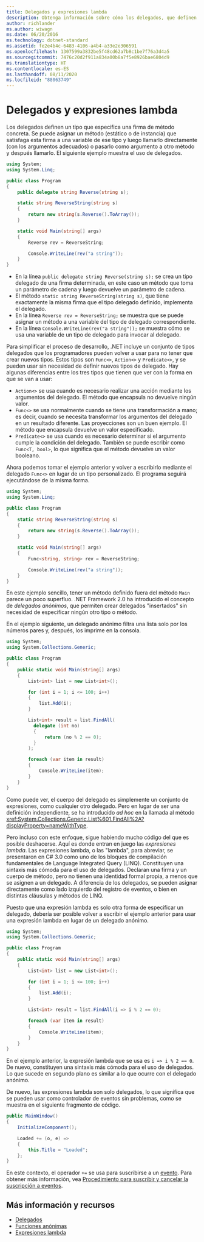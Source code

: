 ```yaml
---
title: Delegados y expresiones lambda
description: Obtenga información sobre cómo los delegados, que definen un tipo que especifica una firma de método determinada, se pueden llamar directamente o pasar a otro método y llamar.
author: richlander
ms.author: wiwagn
ms.date: 06/20/2016
ms.technology: dotnet-standard
ms.assetid: fe2e4b4c-6483-4106-a4b4-a33e2e306591
ms.openlocfilehash: 1307599a3832be5f48cd62a7b8c1be7f76a3d4a5
ms.sourcegitcommit: 7476c20d2f911a834a00b8a7f5e8926bae6804d9
ms.translationtype: HT
ms.contentlocale: es-ES
ms.lasthandoff: 08/11/2020
ms.locfileid: "88063749"
---
```

# <a name="delegates-and-lambdas"></a>Delegados y expresiones lambda

Los delegados definen un tipo que especifica una firma de método concreta. Se puede asignar un método (estático o de instancia) que satisfaga esta firma a una variable de ese tipo y luego llamarlo directamente (con los argumentos adecuados) o pasarlo como argumento a otro método y después llamarlo. El siguiente ejemplo muestra el uso de delegados.

```csharp
using System;
using System.Linq;

public class Program
{
    public delegate string Reverse(string s);

    static string ReverseString(string s)
    {
        return new string(s.Reverse().ToArray());
    }

    static void Main(string[] args)
    {
        Reverse rev = ReverseString;

        Console.WriteLine(rev("a string"));
    }
}
```

* En la línea `public delegate string Reverse(string s);` se crea un tipo delegado de una firma determinada, en este caso un método que toma un parámetro de cadena y luego devuelve un parámetro de cadena.
* El método `static string ReverseString(string s)`, que tiene exactamente la misma firma que el tipo delegado definido, implementa el delegado.
* En la línea `Reverse rev = ReverseString;` se muestra que se puede asignar un método a una variable del tipo de delegado correspondiente.
* En la línea `Console.WriteLine(rev("a string"));` se muestra cómo se usa una variable de un tipo de delegado para invocar al delegado.

Para simplificar el proceso de desarrollo, .NET incluye un conjunto de tipos delegados que los programadores pueden volver a usar para no tener que crear nuevos tipos. Estos tipos son `Func<>`, `Action<>` y `Predicate<>`, y se pueden usar sin necesidad de definir nuevos tipos de delegado. Hay algunas diferencias entre los tres tipos que tienen que ver con la forma en que se van a usar:

* `Action<>` se usa cuando es necesario realizar una acción mediante los argumentos del delegado. El método que encapsula no devuelve ningún valor.
* `Func<>` se usa normalmente cuando se tiene una transformación a mano; es decir, cuando se necesita transformar los argumentos del delegado en un resultado diferente. Las proyecciones son un buen ejemplo. El método que encapsula devuelve un valor especificado.
* `Predicate<>` se usa cuando es necesario determinar si el argumento cumple la condición del delegado. También se puede escribir como `Func<T, bool>`, lo que significa que el método devuelve un valor booleano.

Ahora podemos tomar el ejemplo anterior y volver a escribirlo mediante el delegado `Func<>` en lugar de un tipo personalizado. El programa seguirá ejecutándose de la misma forma.

```csharp
using System;
using System.Linq;

public class Program
{
    static string ReverseString(string s)
    {
        return new string(s.Reverse().ToArray());
    }

    static void Main(string[] args)
    {
        Func<string, string> rev = ReverseString;

        Console.WriteLine(rev("a string"));
    }
}
```

En este ejemplo sencillo, tener un método definido fuera del método `Main` parece un poco superfluo. .NET Framework 2.0 ha introducido el concepto de *delegados anónimos*, que permiten crear delegados "insertados" sin necesidad de especificar ningún otro tipo o método.

En el ejemplo siguiente, un delegado anónimo filtra una lista solo por los números pares y, después, los imprime en la consola.

```csharp
using System;
using System.Collections.Generic;

public class Program
{
    public static void Main(string[] args)
    {
        List<int> list = new List<int>();

        for (int i = 1; i <= 100; i++)
        {
            list.Add(i);
        }

        List<int> result = list.FindAll(
          delegate (int no)
          {
              return (no % 2 == 0);
          }
        );

        foreach (var item in result)
        {
            Console.WriteLine(item);
        }
    }
}
```

Como puede ver, el cuerpo del delegado es simplemente un conjunto de expresiones, como cualquier otro delegado. Pero en lugar de ser una definición independiente, se ha introducido _ad hoc_ en la llamada al método <xref:System.Collections.Generic.List%601.FindAll%2A?displayProperty=nameWithType>.

Pero incluso con este enfoque, sigue habiendo mucho código del que es posible deshacerse. Aquí es donde entran en juego las *expresiones lambda*. Las expresiones lambda, o las "lambda", para abreviar, se presentaron en C# 3.0 como uno de los bloques de compilación fundamentales de Language Integrated Query (LINQ). Constituyen una sintaxis más cómoda para el uso de delegados. Declaran una firma y un cuerpo de método, pero no tienen una identidad formal propia, a menos que se asignen a un delegado. A diferencia de los delegados, se pueden asignar directamente como lado izquierdo del registro de eventos, o bien en distintas cláusulas y métodos de LINQ.

Puesto que una expresión lambda es solo otra forma de especificar un delegado, debería ser posible volver a escribir el ejemplo anterior para usar una expresión lambda en lugar de un delegado anónimo.

```csharp
using System;
using System.Collections.Generic;

public class Program
{
    public static void Main(string[] args)
    {
        List<int> list = new List<int>();

        for (int i = 1; i <= 100; i++)
        {
            list.Add(i);
        }

        List<int> result = list.FindAll(i => i % 2 == 0);

        foreach (var item in result)
        {
            Console.WriteLine(item);
        }
    }
}
```

En el ejemplo anterior, la expresión lambda que se usa es `i => i % 2 == 0`. De nuevo, constituyen una sintaxis más cómoda para el uso de delegados. Lo que sucede en segundo plano es similar a lo que ocurre con el delegado anónimo.

De nuevo, las expresiones lambda son solo delegados, lo que significa que se pueden usar como controlador de eventos sin problemas, como se muestra en el siguiente fragmento de código.

```csharp
public MainWindow()
{
    InitializeComponent();

    Loaded += (o, e) =>
    {
        this.Title = "Loaded";
    };
}
```

En este contexto, el operador `+=` se usa para suscribirse a un [evento](../csharp/language-reference/keywords/event.md). Para obtener más información, vea [Procedimiento para suscribir y cancelar la suscripción a eventos](../csharp/programming-guide/events/how-to-subscribe-to-and-unsubscribe-from-events.md).

## <a name="further-reading-and-resources"></a>Más información y recursos

* [Delegados](../csharp/programming-guide/delegates/index.md)
* [Funciones anónimas](../csharp/programming-guide/statements-expressions-operators/anonymous-functions.md)
* [Expresiones lambda](../csharp/language-reference/operators/lambda-expressions.md)
